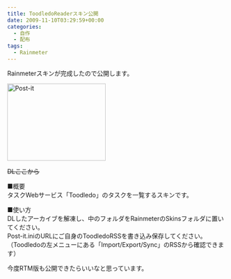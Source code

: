 ```yaml
---
title: ToodledoReaderスキン公開
date: 2009-11-10T03:29:59+00:00
categories:
  - 自作
  - 配布
tags:
  - Rainmeter
---
```

Rainmeterスキンが完成したので公開します。

[<img loading="lazy" src="http://farm3.static.flickr.com/2574/4091024011_4214cec854_m.jpg" border="0" alt="Post-it" width="226" height="177" />][1]

~~DLここから~~

■概要  
タスクWebサービス「Toodledo」のタスクを一覧するスキンです。

■使い方  
DLしたアーカイブを解凍し、中のフォルダをRainmeterのSkinsフォルダに置いてください。  
Post-it.iniのURLにご自身のToodledoRSSを書き込み保存してください。  
（Toodledoの左メニューにある「<span class="sptoc">Import/Export/Sync</span>」のRSSから確認できます）

今度RTM版も公開できたらいいなと思っています。

 [1]: http://www.flickr.com/photos/41082249@N07/4091024011/ "Post-it by aki1984, on Flickr"
